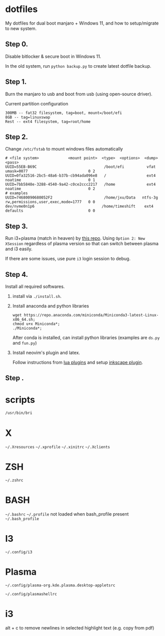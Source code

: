 # dotfiles
My dotfiles for dual boot manjaro + Windows 11, and how to setup/migrate to new system.

## Step 0.

Disable bitlocker & secure boot in Windows 11.

In the old system, run `python backup.py` to create latest dotfile backup.

## Step 1.

Burn the manjaro to usb and boot from usb (using open-source driver).

Current partition configuration
```
300MB -- fat32 filesystem, tag=boot, mount=/boot/efi
8GB -- tag=linuxswap
Rest -- ext4 filesystem, tag=root/home
```

## Step 2.

Change `/etc/fstab` to mount windows files automatically

```
# <file system>             <mount point>  <type>  <options>  <dump>  <pass>
UUID=55EB-B69C                              /boot/efi          vfat      umask=0077                           0 2
UUID=0fa32516-2bc5-48a6-b37b-cb94ada096e8   /                  ext4      noatime                              0 1
UUID=7bb5848e-3288-4540-9a42-c0ce2ccc2217   /home              ext4      noatime                              0 2
# examples
UUID=74680090680052F2                       /home/jxu/Data   ntfs-3g   rw,permissions,user,exec,mode=1777   0 0
dev/nvme0n1p6                              /home/timeshift    ext4      defaults                             0 0
```

## Step 3.

Run i3+plasma (match in heaven) by [this repo](https://github.com/heckelson/i3-and-kde-plasma). Using `Option 2: New XSession` regardless of plasma version so that can switch between plasma and i3 easily.

If there are some issues, use pure `i3` login session to debug.

## Step 4.

Install all required softwares.

1. install via `./install.sh`.

2. Install anaconda and python libraries
   
   ```shell
   wget https://repo.anaconda.com/miniconda/Miniconda3-latest-Linux-x86_64.sh;
   chmod u+x Miniconda*;
   ./Miniconda*;
   ```
   After conda is installed, can install python libraries (examples are `ds.py` and `fun.py`)

3. Install neovim's plugin and latex.

   Follow instructions from [lua plugins](https://github.com/cnut1648/nvim-lua.git) and setup [inkscape plugin](https://github.com/cnut1648/inkscape-figures).

## Step .


# scripts

`/usr/bin/bri`

# X

`~/.Xresources`
`~/.xprofile`
`~/.xinitrc`
`~/.Xclients`

# ZSH
`~/.zshrc`

# BASH
`~/.bashrc`
`~/.profile`  not loaded when bash_profile present
`~/.bash_profile`
# I3
`~/.config/i3`



# Plasma

`~/.config/plasma-org.kde.plasma.desktop-appletsrc`

`~/.config/plasmashellrc`



# i3

alt + c to remove newlines in selected highlight text (e.g. copy from pdf)


